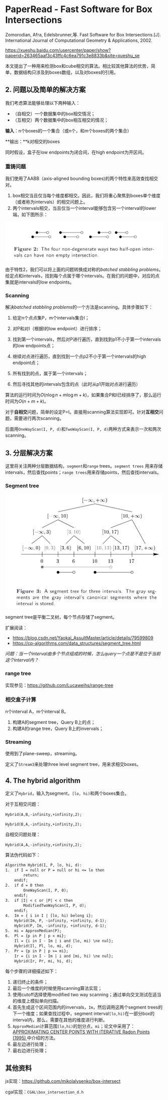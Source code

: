 # PaperRead - Fast Software for Box Intersections

Zomorodian, Afra, Edelsbrunner,等. Fast Software for Box Intersections.[J].  International Journal of Computational Geometry & Applications,  2002.

https://xueshu.baidu.com/usercenter/paper/show?paperid=263465aaf3c43ffc4c6ea791c3e8833b&site=xueshu_se

本文提出了一种用来检测box和cube相交的算法。相比较其他算法的优势，简单，数据结构只涉及到boxes数组，以及对boxes的引用。

## 2. 问题以及简单的解决方案

我们考虑算法能够处理以下两种输入：

- （自相交）一个数据集中的box相交情况；
- （互相交）两个数据集中的box相互相交的情况；

**输入**：n个boxes的一个集合（或n个，和m个boxes的两个集合）

**输出：**k对相交的boxes

同时假设，盒子在low endpoints为闭合间，在high endpoint为开区间。

### 重铸问题

我们使用了AABB（axis-aligned bounding boxes)的两个特性来高效查找相交对。

1. box相交当且仅当每个维度都相交。因此，我们将重心聚焦到boxes单个维度（或者称为intervals）的相交问题上。
2. 两个intervals相交，当且仅当一个interval能够包含另一个interval的lower端，如下图所示：

![](./image/box_inter_fig2.png)

由于特性2，我们可以将上面的问题转换成对称的*batched stabbling problems*。给定点和intervals，找到每个点属于哪个intervals。在我们的问题中，对应的点集就是intervals的low endpoints。

### Scanning

解决*batched stabbling problems*的一个方法是scanning。具体步骤如下：

1. 给定n个点点集P，m个intervals集合I；

2. 对P和对I（根据I的low endpoint）进行排序；

3. 找到第一个intervals，然后对P进行遍历，直到找到p1不小于第一个intervals的low endpoints点；
4. 继续对点进行遍历，直到找到一个点p2不小于第一个intervals的high endpoint点；
5. 所有找到的点，属于第一个intervals；
6. 然后寻找其他的intervals包含的点（此时从p1开始对点进行遍历）

算法的运行时间为$O(n\log n + m\log m + k)$，如果集合P和I已经排序了，那么运行时间为$O(n + m + k)$。

对于**自相交**问题，简单的设定P=I。直接用scanning算法实现即可。针对**互相交**问题，需要进行两次scanning。

后面用`OneWayScan(I, P, d)`和`TwoWayScan(I, P, d)`两种方式来表示一次和两次scanning。

## 3. 分层解决方案

这里将关注两种分层数据结构，`segment`和`range` trees。`segment trees` 用来存储intervals，然后查找points；`range trees`用来存储points，然后查找intervals。

### Segment tree

![](./image/box_inter_fig3.png)

segment tree是平衡二叉树，每个节点存储了segment。

扩展阅读：

- https://blog.csdn.net/Yaokai_AssultMaster/article/details/79599809
- https://cp-algorithms.com/data_structures/segment_tree.html

*问题：当一个interval由多个节点组成的时候，怎么query一个点是不是位于当前这个interval内？*

### range tree

实现参见：https://github.com/Lucaweihs/range-tree

### 相交盒子计算

n个interval A，m个interval B。

1. 构建A的segment tree，Query B上的点；
2. 构建A的range tree，Query B上的invervals；

### Streaming

使用到了plane-sweep，streaming。

定义了`Stream3`来处理three level segment tree，用来求相交boxes。

## 4.  The hybrid algorithm

定义了`Hybrid`，输入为segment，`[lo, hi)`和两个boxes集合。

对于互相交问题：

`Hybrid(A,B,-infinity,+infinity,2);`

`Hybrid(B,A,-infinity,+infinity,2);`

自相交问题处理：

`Hybrid(A,A,-infinity,+infinity,2);`

算法伪代码如下：

```
Algorithm Hybrid(I, P, lo, hi, d):
1.  if I = null or P = null or hi <= lo then
		return;
	endif;
2.  if d = 0 then
		OneWayScan(I, P, 0);
	endif;
3.  if |I| < c or |P| < c then
		ModifiedTwoWayScan(I, P, d);
	endif;
4.  Im = { i in I | [lo, hi) belong i};
	Hybrid(Im, P, -infinity, +infinity, d-1);
	Hybrid(P, Im, -infinity, +infinity, d-1);
5.  mi = ApproxMedian(P);
6.	Pl = {p in P | p < mi};
	Il = {i in I - Im | i and [lo, mi) \ne nul};
	Hybrid(Il, Pl, lo, mi, d);
7.	Pr = {p in P | p >= mi};
	Ir = {i in I - Im | i and [mi, hi) \ne nul};
	Hybrid(Ir, Pr, mi, hi, d);	
```

每个步骤的详细描述如下：

1. 递归终止的条件；
2. 最后一个维度的时候使用scanning算法实现；
3. 使用cutoff选择使用modified two way scanning；通过单向交叉测试在适当的维度上模拟单向扫描。
4. 首先生成这个区间范围内的invervals，`Im`，然后调用这两个segment trees的下一个维度；如果查找过程中，segment interval`[lo,hi)`在一部分box的interval内，那么，需要在其他的维度进行判断。
5. `ApproxMedian`计算范围`[lo,hi)`的划分点，`mi`；论文中采用了：[APPROXIMATING CENTER POINTS WITH ITERATIVE Radon Points  (1995) ](http://citeseerx.ist.psu.edu/viewdoc/summary?doi=10.1.1.112.7150) 中介绍的方法。
6. 最左边进行处理；
7. 最右边进行处理；

## 其他资料

js实现：https://github.com/mikolalysenko/box-intersect

cgal实现：`CGAL\box_intersection_d.h`